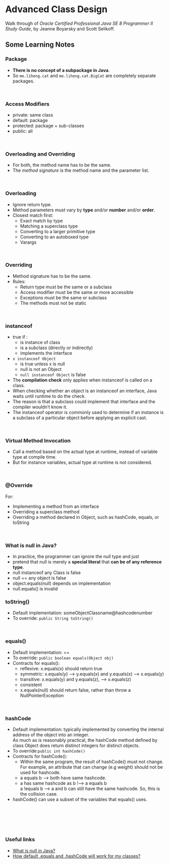 #  Advanced Class Design
Walk through of _Oracle Certified Professional Java SE 8 Programmer II Study Guide_, by Jeanne Boyarsky and Scott Selikoff. 

## Some Learning Notes ##

### Package ###
* **There is no concept of a subpackage in Java**.
* So `me.liheng.cat` and `me.liheng.cat.BigCat` are completely separate packages. 

&nbsp;

### Access Modifiers ###
* private: same class
* default: package 
* protected: package + sub-classes
* public: all

&nbsp;

### Overloading and Overriding ###
* For both, the method name has to be the same. 
* The _method signature_ is the method name and the parameter list.

&nbsp;

### Overloading ###
* Ignore return type. 
* Method parameters must vary by **type** and/or **number** and/or **order**.
* Closest match first: 
  * Exact match by type
  * Matching a superclass type
  * Converting to a larger primitive type
  * Converting to an autoboxed type
  * Varargs
  
&nbsp;

### Overriding ###
* Method signature has to be the same.
* Rules: 
  * Return type must be the same or a subclass
  * Access modifier must be the same or more accessible
  * Exceptions must be the same or subclass
  * The methods must not be static

&nbsp;

### instanceof ###
* true if :   
  * is instance of class
  * is a subclass (directly or indirectly)
  * implements the interface
* `x instanceof Object`
  * is true unless x is null 
  * null is not an Object
  * `null instanceof Object` is false 
* The **compilation check** only applies when instanceof is called on a class.
* When checking whether an object is an instanceof an interface, Java waits until runtime to do the check.
* The reason is that a subclass could implement that interface and the compiler wouldn’t know it.
* The instanceof operator is commonly used to determine if an instance is a subclass of a particular object 
before applying an explicit cast. 

&nbsp;

### Virtual Method Invocation ###
* Call a method based on the actual type at runtime, instead of variable type at compile time. 
* But for instance variables, actual type at runtime is not considered. 

&nbsp;

### @Override ###
For: 
* Implementing a method from an interface
* Overriding a superclass method
* Overriding a method declared in Object, such as hashCode, equals, or toString

&nbsp;

### What is null in Java? ###
* In practice, the programmer can ignore the null type and just 
* pretend that null is merely a **special literal** that **can be of any reference type**.
* null instanceof any Class is false
* null == any object is false
* object.equals(null) depends on implementation
* null.equals() is invalid
&nbsp;

### toString() ###
* Default implementation: someObjectClassname@hashcodenumber
* To override: `public String toString()`

&nbsp;

### equals() ###
* Default implementation: ==
* To override: `public boolean equals(Object obj)`
* Contracts for equals():   
  * reflexive: x.equals(x) should return true
  * symmetric: x.equals(y) --> y.equals(x) and y.equals(x) --> x.equals(y)
  * transitive: x.equals(y) and y.equals(z), --> x.equals(z)
  * consistent
  * x.equals(null) should return false, rather than throw a NullPointerException

&nbsp;

### hashCode ###
* Default implementation: typically implemented by converting the internal address of the object into an integer.   
  As much as is reasonably practical, the hashCode method defined by class Object does return distinct integers for distinct objects. 
* To override:`public int hashCode()`
* Contracts for hashCode(): 
  * Within the same program, the result of hashCode() must not change.   
    For example, an attribute that can change (e.g weight) should not be used for hashcode.
  * a equals b --> both have same hashcode. 
  * a has same hashcode as b !--> a equals b  
    a !equals b --> a and b can still have the same hashcode. 
    So, this is the collision case. 
* hashCode() can use a subset of the variables that equals() uses.

&nbsp;

&nbsp;
----
### Useful links ###
* [What is null in Java?](https://stackoverflow.com/questions/2707322/what-is-null-in-java)
* [How default .equals and .hashCode will work for my classes?](https://stackoverflow.com/questions/4178997/how-default-equals-and-hashcode-will-work-for-my-classes)
